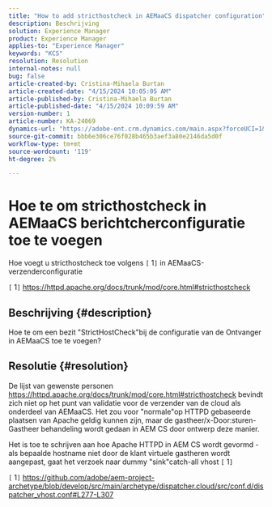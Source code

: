 ```yaml
---
title: "How to add stricthostcheck in AEMaaCS dispatcher configuration"
description: Beschrijving
solution: Experience Manager
product: Experience Manager
applies-to: "Experience Manager"
keywords: "KCS"
resolution: Resolution
internal-notes: null
bug: false
article-created-by: Cristina-Mihaela Burtan
article-created-date: "4/15/2024 10:05:05 AM"
article-published-by: Cristina-Mihaela Burtan
article-published-date: "4/15/2024 10:09:59 AM"
version-number: 1
article-number: KA-24069
dynamics-url: "https://adobe-ent.crm.dynamics.com/main.aspx?forceUCI=1&pagetype=entityrecord&etn=knowledgearticle&id=ad4ae89d-0ffb-ee11-a1ff-6045bd006793"
source-git-commit: bbb6e306ce76f028b465b3aef3a80e2146da5d0f
workflow-type: tm+mt
source-wordcount: '119'
ht-degree: 2%

---
```


# Hoe te om stricthostcheck in AEMaaCS berichtcherconfiguratie toe te voegen


Hoe voegt u stricthostcheck toe volgens `[` 1`]`  in AEMaaCS-verzenderconfiguratie

`[` 1`]`  https://httpd.apache.org/docs/trunk/mod/core.html#stricthostcheck

## Beschrijving {#description}


Hoe te om een bezit &quot;StrictHostCheck&quot;bij de configuratie van de Ontvanger in AEMaaCS toe te voegen?


## Resolutie {#resolution}


De lijst van gewenste personen https://httpd.apache.org/docs/trunk/mod/core.html#stricthostcheck bevindt zich niet op het punt van validatie voor de verzender van de cloud als onderdeel van AEMaaCS.
Het zou voor &quot;normale&quot;op HTTPD gebaseerde plaatsen van Apache geldig kunnen zijn, maar de gastheer/x-Door:sturen-Gastheer behandeling wordt gedaan in AEM CS door ontwerp deze manier.

Het is toe te schrijven aan hoe Apache HTTPD in AEM CS wordt gevormd - als bepaalde hostname niet door de klant virtuele gastheren wordt aangepast, gaat het verzoek naar dummy &quot;sink&quot;catch-all vhost `[` 1`]`

`[` 1`]`  https://github.com/adobe/aem-project-archetype/blob/develop/src/main/archetype/dispatcher.cloud/src/conf.d/dispatcher_vhost.conf#L277-L307
